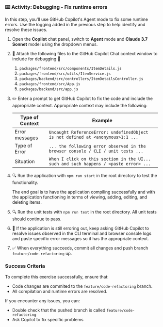### :keyboard: Activity: Debugging - Fix runtime errors

In this step, you'll use GitHub Copilot's Agent mode to fix some runtime errors. Use the logging added in the previous step to help identify and resolve these issues.

1. Open the **Copilot** chat panel, switch to **Agent** mode and **Claude 3.7 Sonnet** model using the dropdown menus.

2. :paperclip: Attach the following files to the GitHub Copilot Chat context window to include for debugging :paperclip:
   1. `packages/frontend/src/components/ItemDetails.js`
   2. `packages/frontend/src/utils/ItemService.js`
   3. `packages/backend/src/controllers/ItemDetailsController.js`
   4. `packages/frontend/src/App.js`
   5. `packages/backend/src/app.js`

3. :pencil2: Enter a prompt to get GitHub Copilot to fix the code and include the appropriate context. Appropriate context may include the following:

   | Type of Context | Example                                                                               |
   | --------------- | ------------------------------------------------------------------------------------- |
   | Error messages  | `Uncaught ReferenceError: undefinedObject is not defined at <anonymous>1:1 ...`       |
   | Type of Error   | `... the following error observed in the browser console / CLI / unit tests ...`      |
   | Situation       | `When I click on this section in the UI... such and such happens / <paste error> ...` |

4. :mag: Run the application with `npm run start` in the root directory to test the functionality.

   The end goal is to have the application compiling successfully and with the application functioning in terms of viewing, adding, editing, and deleting items.

5. :mag: Run the unit tests with `npm run test` in the root directory. All unit tests should continue to pass.

6. :repeat: If the application is still erroring out, keep asking GitHub Copilot to resolve issues observed in the CLI terminal and browser console logs and paste specific error messages so it has the appropriate context.

7. :white_check_mark: When everything succeeds, commit all changes and push branch `feature/code-refactoring` up.

### Success Criteria

To complete this exercise successfully, ensure that:

- Code changes are commited to the `feature/code-refactoring` branch.
- All compilation and runtime errors are resolved.

If you encounter any issues, you can:

- Double check that the pushed branch is called `feature/code-refactoring`
- Ask Copilot to fix specific problems

